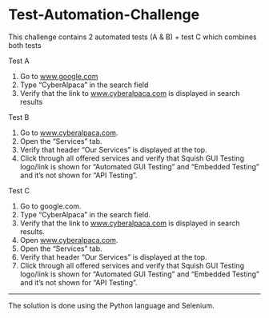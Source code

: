 # Test-Automation-Challenge
This challenge contains 2 automated tests (A &amp; B) + test C which combines both tests

Test A

1. Go to www.google.com
2. Type “CyberAlpaca” in the search field
3. Verify that the link to www.cyberalpaca.com is displayed in search results

Test B
1. Go to www.cyberalpaca.com.
2. Open the “Services” tab.
3. Verify that header “Our Services” is displayed at the top.
4. Click through all offered services and verify that Squish GUI Testing logo/link is shown
for “Automated GUI Testing” and “Embedded Testing” and it’s not shown for “API
Testing”.

Test C
1. Go to google.com.
2. Type “CyberAlpaca” in the search field.
3. Verify that the link to www.cyberalpaca.com is displayed in search results.
4. Open www.cyberalpaca.com.
5. Open the “Services” tab.
6. Verify that header “Our Services” is displayed at the top.
7. Click through all offered services and verify that Squish GUI Testing logo/link is shown
for “Automated GUI Testing” and “Embedded Testing” and it’s not shown for “API
Testing”.

------------------------------------------------------------------------------------------------
The solution is done using the Python language and Selenium.
